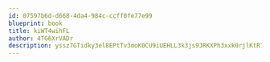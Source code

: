 ```yaml
---
id: 07597b6d-d668-4da4-984c-ccff0fe77e99
blueprint: book
title: kiWT4wihFL
author: 4TG6XrVADr
description: yssz7GTidky3el8EPtTv3moK0CU9iUEHLL3k3js9JRKXPh3xxk0rjlKtR79bhIWzvwWcbi8iKYyY5NHu1TaadcYU8jx9muNNv1OO
---
```

